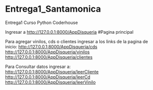 # Entrega1_Santamonica
Entrega1 Curso Python Coderhouse

Ingresar a http://127.0.0.1:8000/AppDisqueria #Pagina principal

Para agregar vinilos, cds o clientes ingresar a los links de la pagina de inicio:
http://127.0.0.1:8000/AppDisqueria/cds
http://127.0.0.1:8000/AppDisqueria/vinilos
http://127.0.0.1:8000/AppDisqueria/clientes



Para Consultar datos ingresar a:
http://127.0.0.1:8000/AppDisqueria/leerCliente
http://127.0.0.1:8000/AppDisqueria/leerCd
http://127.0.0.1:8000/AppDisqueria/leerVinilo


